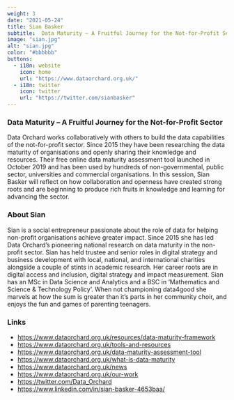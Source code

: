 ```yaml
---
weight: 3
date: "2021-05-24"
title: Sian Basker
subtitle:  Data Maturity – A Fruitful Journey for the Not-for-Profit Sector
image: "sian.jpg"
alt: "sian.jpg"
color: "#bbbbbb"
buttons:
  - i18n: website
    icon: home
    url: "https://www.dataorchard.org.uk/"
  - i18n: twitter
    icon: twitter
    url: "https://twitter.com/sianbasker"
---
```


### Data Maturity – A Fruitful Journey for the Not-for-Profit Sector

Data Orchard works collaboratively with others to build the data capabilities
of the not-for-profit sector. Since 2015 they have been researching the data maturity of organisations
and openly sharing their knowledge and resources. Their free online data
maturity assessment tool launched in October 2019 and has been used by hundreds
of non-governmental, public sector, universities and commercial organisations.
In this session, Sian Basker will reflect on how collaboration and openness
have created strong roots and are beginning to produce rich fruits in knowledge
and learning for advancing the sector.

### About Sian

Sian is a social entrepreneur passionate about the role of data for helping
non-profit organisations achieve greater impact. Since 2015 she has led Data
Orchard’s pioneering national research on data maturity in the non-profit
sector. Sian has held trustee and senior roles in digital strategy and business
development with local, national, and international charities alongside a
couple of stints in academic research. Her career roots are in digital access
and inclusion, digital strategy and impact measurement. Sian has an MSc in Data
Science and Analytics and a BSC in ‘Mathematics and Science & Technology
Policy’. When not championing data4good she marvels at how the sum is greater
than it’s parts in her community choir, and enjoys the fun and games of
parenting teenagers.

### Links

- https://www.dataorchard.org.uk/resources/data-maturity-framework
- https://www.dataorchard.org.uk/tools-and-resources
- https://www.dataorchard.org.uk/data-maturity-assessment-tool
- https://www.dataorchard.org.uk/what-is-data-maturity
- https://www.dataorchard.org.uk/news
- https://www.dataorchard.org.uk/our-work
- https://twitter.com/Data_Orchard
- https://www.linkedin.com/in/sian-basker-4653baa/
